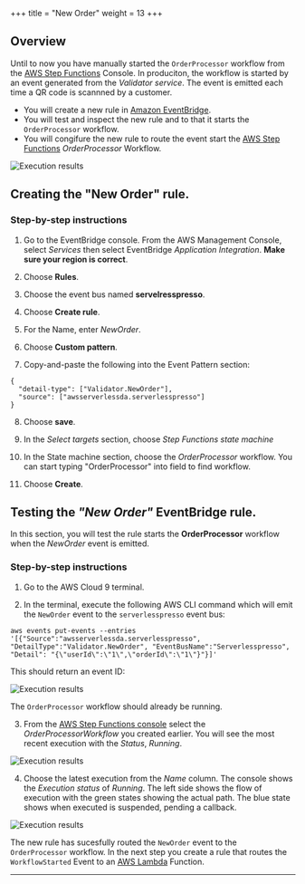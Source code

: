 +++
title = "New Order"
weight = 13
+++
## Overview


Until to now you have manually started the `OrderProcessor` workflow from the [AWS Step Functions](https://aws.amazon.com/step-functions/) Console. 
In produciton, the workflow is started by an event generated from the  *Validator service*. The event is emitted each time a QR code is scannned by a customer.

* You will create a new rule in [Amazon EventBridge](https://aws.amazon.com/eventbridge/).
* You will test and inspect the new rule and to that it starts the `OrderProcessor` workflow.
* You will congifure the new rule to route the event start the [AWS Step Functions](https://aws.amazon.com/step-functions/) *OrderProcessor* Workflow.

![Execution results](../images/se-mod2-NewOrder4.png)

## Creating the "New Order" rule.
### Step-by-step instructions ##

1. Go to the EventBridge console. From the AWS Management Console, select *Services* then select EventBridge  *Application Integration*. **Make sure your region is correct**.

2. Choose **Rules**.

3. Choose the event bus named **servelresspresso**.

4. Choose **Create rule**.

5. For the Name, enter *NewOrder*.

6. Choose **Custom pattern**.

7. Copy-and-paste the following into the Event Pattern section:
```
{
  "detail-type": ["Validator.NewOrder"],
  "source": ["awsserverlessda.serverlesspresso"]
}
```

8. Choose **save**.

9. In the *Select targets* section, choose *Step Functions state machine* 

10. In the State machine section, choose the *OrderProcessor* workflow. You can start typing "OrderProcessor" into field to find workflow.

11. Choose **Create**.


## Testing the *"New Order"* EventBridge rule.

In this section, you will test the rule starts the **OrderProcessor** workflow when the *NewOrder* event is emitted.

### Step-by-step instructions ###

1. Go to the AWS Cloud 9 terminal.

1. In the terminal, execute the following AWS CLI command which will emit the `NewOrder` event to the `serverlesspresso` event bus:
```
aws events put-events --entries '[{"Source":"awsserverlessda.serverlesspresso", "DetailType":"Validator.NewOrder", "EventBusName":"Serverlesspresso", "Detail": "{\"userId\":\"1\",\"orderId\":\"1\"}"}]'

``` 
This should return an event ID:

![Execution results](../images/se-mod2-NewOrder1.png)

The `OrderProcessor` workflow should already be running. 

3. From the [AWS Step Functions console](https://us-east-2.console.aws.amazon.com/states/home?#/statemachines) select the *OrderProcessorWorkflow* you created earlier. You will see the most recent execution with the *Status*, *Running*.

![Execution results](../images/se-mod2-NewOrder2.png)

4. Choose the latest execution from the *Name* column. The console shows the *Execution status* of *Running*. The left side shows the flow of execution with the green states showing the actual path. The blue state shows when executed is suspended, pending a callback.

![Execution results](../images/se-mod1-wait11.png)

The new rule has sucesfully routed the `NewOrder` event to the `OrderProcessor` workflow.  In the next step you create a rule that routes the `WorkflowStarted` Event to an [AWS Lambda](https://aws.amazon.com/lambda/) Function. 


----------------------------------
